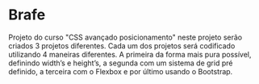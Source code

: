 # Brafe

Projeto do curso "CSS avançado posicionamento" neste projeto serão criados 3 projetos diferentes. Cada um dos projetos será codificado utilizando 4 maneiras diferentes. A primeira da forma mais pura possível, definindo width’s e height’s, a segunda com um sistema de grid pré definido, a terceira com o Flexbox e por último usando o Bootstrap.

